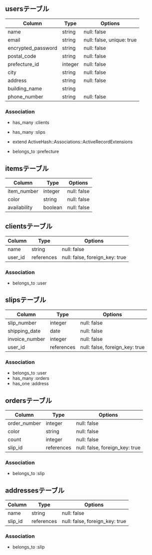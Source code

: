 ## usersテーブル
| Column               | Type       | Options                        |
| ------               | ---------- | ------------------------------ |
| name                 | string     | null: false                    |
| email                | string     | null: false, unique: true      |
| encrypted_password   | string     | null: false                    |
| postal_code          | string     | null: false                    |
| prefecture_id        | integer    | null: false                    |
| city                 | string     | null: false                    |
| address              | string     | null: false                    |
| building_name        | string     |                                |
| phone_number         | string     | null: false                    |

### Association
- has_many :clients
- has_many :slips

- extend ActiveHash::Associations::ActiveRecordExtensions
- belongs_to :prefecture

## itemsテーブル
| Column               | Type       | Options                        |
| ------               | ---------- | ------------------------------ |
| item_number          | integer    | null: false                    |
| color                | string     | null: false                    |
| availability         | boolean    | null: false                    |

## clientsテーブル
| Column               | Type       | Options                        |
| ------               | ---------- | ------------------------------ |
| name                 | string     | null: false                    |
| user_id              | references | null: false, foreign_key: true |

### Association
- belongs_to :user

## slipsテーブル
| Column               | Type       | Options                        |
| ------               | ---------- | ------------------------------ |
| slip_number          | integer    | null: false                    |
| shipping_date        | date       | null: false                    |
| invoice_number       | integer     | null: false                    |
| user_id              | references | null: false, foreign_key: true |

### Association
- belongs_to :user
- has_many :orders
- has_one :address

## ordersテーブル
| Column               | Type       | Options                        |
| ------               | ---------- | ------------------------------ |
| order_number         | integer    | null: false                    |
| color                | string     | null: false                    |
| count                | integer    | null: false                    |
| slip_id              | references | null: false, foreign_key: true |

### Association
- belongs_to :slip

## addressesテーブル
| Column               | Type       | Options                        |
| ------               | ---------- | ------------------------------ |
| name                 | string     | null: false                    |
| slip_id              | references | null: false, foreign_key: true |

### Association
- belongs_to :slip








